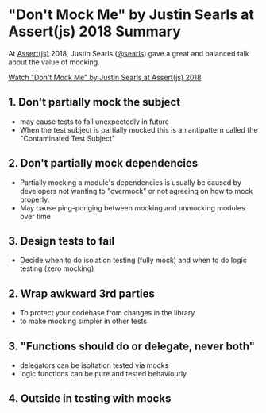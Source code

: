 # "Don't Mock Me" by Justin Searls at Assert(js) 2018 Summary

At [Assert(js)](https://www.assertjs.com/) 2018, Justin Searls ([@searls](https://twitter.com/searls)) gave a great and balanced talk about the value of mocking.

[Watch "Don't Mock Me" by Justin Searls at Assert\(js\) 2018](https://youtu.be/Af4M8GMoxi4)

## 1. Don't partially mock the subject
- may cause tests to fail unexpectedly in future
- When the test subject is partially mocked this is an antipattern called the "Contaminated Test Subject"

## 2.  Don't partially mock dependencies
- Partially mocking a module's dependencies is usually be caused by developers not wanting to "overmock" or not agreeing on how to mock properly.
- May cause ping-ponging between mocking and unmocking modules over time

## 3. Design tests to fail
- Decide when to do isolation testing (fully mock) and when to do logic testing (zero mocking)

## 2. Wrap awkward 3rd parties
- To protect your codebase from changes in the library
- to make mocking simpler in other tests

## 3. "Functions should do or delegate, never both"
- delegators can be isoltation tested via mocks
- ‎logic functions can be pure and tested behaviourly

## 4. Outside in testing with mocks
